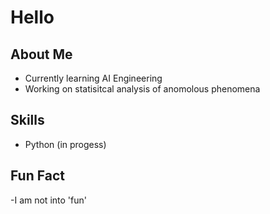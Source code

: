# Hello

## About Me
- Currently learning AI Engineering
- Working on statisitcal analysis of anomolous phenomena

## Skills
- Python (in progess)

## Fun Fact
-I am not into 'fun'
